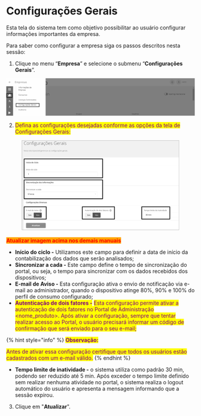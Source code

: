 # Configurações Gerais

Esta tela do sistema tem como objetivo possibilitar ao usuário configurar informações importantes da empresa.

Para saber como configurar a empresa siga os passos descritos nesta sessão:

1. Clique no menu “**Empresa**” e selecione o submenu “**Configurações Gerais**”.

![](<../../.gitbook/assets/0 (9).png>)

2. <mark style="color:purple;">Defina as configurações desejadas conforme as opções da tela de Configurações Gerais:</mark>&#x20;

<figure><img src="../../.gitbook/assets/Captura de pantalla 2024-03-07 a la(s) 17.00.41.png" alt=""><figcaption></figcaption></figure>

<mark style="color:red;background-color:orange;">**Atualizar imagem acima nos demais manuais**</mark>

* **Início do ciclo -** Utilizamos este campo para definir a data de início da contabilização dos dados que serão analisados;
* **Sincronizar a cada -** Este campo define o tempo de sincronização do portal, ou seja, o tempo para sincronizar com os dados recebidos dos dispositivos;
* **E-mail de Aviso -** Esta configuração ativa o envio de notificação via e-mail ao administrador, quando o dispositivo atinge 80%, 90% e 100% do perfil de consumo configurado;
* <mark style="color:purple;">**Autenticação de dois fatores -**</mark> <mark style="color:purple;"></mark><mark style="color:purple;">Esta configuração permite ativar a autenticação de dois fatores no Portal de Administração  \<nome\_produto>.  Após ativar a configuração, sempre que tentar realizar acesso ao Portal, o usuário precisará informar um código de confirmação que será enviado para o seu e-mail;</mark>

{% hint style="info" %}
<mark style="color:purple;">**Observação:**</mark>

<mark style="color:purple;">Antes de ativar essa configuração certifique que todos os usuários estão cadastrados com um e-mail válido.</mark>&#x20;
{% endhint %}

* **Tempo limite de inatividade -** o sistema utiliza como padrão 30 min, podendo ser reduzido até 5 min. Após exceder o tempo limite definido sem realizar nenhuma atividade no portal, o sistema realiza o logout automático do usuário e  apresenta a mensagem informando que a sessão expirou.

3. Clique em "**Atualizar**".
